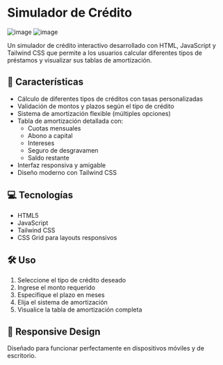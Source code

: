 # Simulador de Crédito
![image](https://github.com/user-attachments/assets/88691513-cf63-4d8e-a276-07288cceb533)
![image](https://github.com/user-attachments/assets/85195713-b545-4b6b-82ee-98dad946d914)

Un simulador de crédito interactivo desarrollado con HTML, JavaScript y Tailwind CSS que permite a los usuarios calcular diferentes tipos de préstamos y visualizar sus tablas de amortización.

## 🚀 Características

- Cálculo de diferentes tipos de créditos con tasas personalizadas
- Validación de montos y plazos según el tipo de crédito
- Sistema de amortización flexible (múltiples opciones)
- Tabla de amortización detallada con:
  - Cuotas mensuales
  - Abono a capital
  - Intereses
  - Seguro de desgravamen
  - Saldo restante
- Interfaz responsiva y amigable
- Diseño moderno con Tailwind CSS

## 💻 Tecnologías

- HTML5
- JavaScript
- Tailwind CSS
- CSS Grid para layouts responsivos

## 🛠️ Uso

1. Seleccione el tipo de crédito deseado
2. Ingrese el monto requerido
3. Especifique el plazo en meses
4. Elija el sistema de amortización
5. Visualice la tabla de amortización completa

## 📱 Responsive Design
Diseñado para funcionar perfectamente en dispositivos móviles y de escritorio.
